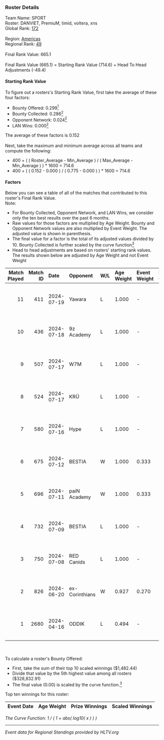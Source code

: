 ### Roster Details<br />
Team Name: SPORT<br />
Roster: DANVIET, PremiuM, timid, voltera, xns<br />
Global Rank: [172](../standings_global.md)<br />
<br />
Region: [Americas]( ../standings_americas.md)<br />
Regional Rank: [49]( ../standings_americas.md)<br />
<br />
Final Rank Value:  665.1<br />
<br />
Final Rank Value (665.1) = Starting Rank Value (714.6) + Head To Head Adjustments (-49.4)<br />

#### Starting Rank Value<br />
To figure out a rosters's Starting Rank Value, first take the average of these four factors:<br />
- Bounty Offered: 0.299[<sup>1</sup>](#table2)
- Bounty Collected: 0.286[<sup>2</sup>](#table1)
- Opponent Network: 0.024[<sup>2</sup>](#table1)
- LAN Wins: 0.000[<sup>2</sup>](#table1)

The average of these factors is 0.152<br />
<br />
Next, take the maximum and minimum average across all teams and compute the following:<br />
- 400 + ( ( Roster_Average - Min_Average ) / ( Max_Average - Min_Average ) ) * 1600 = 714.6
- 400 + ( ( 0.152 - 0.000 ) / ( 0.775 - 0.000 ) ) * 1600 = 714.6


#### Factors<br />
Below you can see a table of all of the matches that contributed to this roster's Final Rank Value.<br />
Note:<br />

- For Bounty Collected, Opponent Network, and LAN Wins, we consider only the ten best results over the past 6 months.
- Raw values for those factors are multiplied by Age Weight. Bounty and Opponent Network values are also multiplied by Event Weight. The adjusted value is shown in parenthesis.
- The final value for a factor is the total of its adjusted values divided by 10. Bounty Collected is further scaled by the curve function[<sup>3</sup>](#curveFunction)
- Head to head adjustments are based on rosters' starting rank values. The results shown below are adjusted by Age Weight and not Event Weight
<span id="table1"></span><br />


| Match Played | Match ID | Date       | Opponent       | W/L | Age Weight | Event Weight | Bounty Collected | Opponent Network | LAN Wins  | H2H Adj. | Roster                                 |
| -: | -: | :- | :- | :- | :- | :- | :- | :- | :- | -: | :- |
|           11 |      411 | 2024-07-19 | Yawara         | L   | 1.000      | -            | -                | -                | -         |   -23.12 | DANVIET, PremiuM, timid, voltera, xns  |
|           10 |      436 | 2024-07-18 | 9z Academy     | L   | 1.000      | -            | -                | -                | -         |   -23.68 | DANVIET, PremiuM, timid, voltera, xns  |
|            9 |      507 | 2024-07-17 | W7M            | L   | 1.000      | -            | -                | -                | -         |   -11.94 | DANVIET, PremiuM, timid, voltera, xns  |
|            8 |      524 | 2024-07-17 | KRÜ            | L   | 1.000      | -            | -                | -                | -         |    -9.32 | DANVIET, PremiuM, timid, voltera, xns  |
|            7 |      580 | 2024-07-16 | Hype           | L   | 1.000      | -            | -                | -                | -         |    -9.44 | DANVIET, PremiuM, timid, voltera, xns  |
|            6 |      675 | 2024-07-12 | BESTIA         | W   | 1.000      | 0.333        | 0.093 (0.031)    | 0.731 (0.244)    | 0 (0.000) |    25.98 | DANVIET, PremiuM, timid, voltera, xns  |
|            5 |      696 | 2024-07-11 | paiN Academy   | W   | 1.000      | 0.333        | 0.000 (0.000)    | 0.000 (0.000)    | 0 (0.000) |     4.55 | DANVIET, PremiuM, timid, voltera, xns  |
|            4 |      732 | 2024-07-09 | BESTIA         | L   | 1.000      | -            | -                | -                | -         |    -4.53 | DANVIET, PremiuM, timid, voltera, xns  |
|            3 |      750 | 2024-07-08 | RED Canids     | L   | 1.000      | -            | -                | -                | -         |    -2.37 | DANVIET, PremiuM, timid, voltera, xns  |
|            2 |      826 | 2024-06-20 | ex-Corinthians | W   | 0.927      | 0.270        | 0.004 (0.001)    | 0.000 (0.000)    | 0 (0.000) |     7.62 | DANVIET, farias, PremiuM, voltera, xns |
|            1 |     2680 | 2024-04-16 | ODDIK          | L   | 0.494      | -            | -                | -                | -         |    -3.16 | DANVIET, farias, PremiuM, voltera, xns |

<br />
<span id="table2"></span><br />
To calculate a roster's Bounty Offered:<br />

- First, take the sum of their top 10 scaled winnings ($1,482.44)
- Divide that value by the 5th highest value among all rosters ($328,832.91)
- The final value (0.00) is scaled by the curve function.[<sup>3</sup>](#curveFunction)

Top ten winnings for this roster:<br />

| Event Date | Age Weight | Prize Winnings | Scaled Winnings |
| :- | -: | :- | :- |


<span id="curveFunction"></span>_The Curve Function: 1 / ( 1 + abs( log10( x ) ) )_<br />

---
_Event data for Regional Standings provided by HLTV.org_<br />
